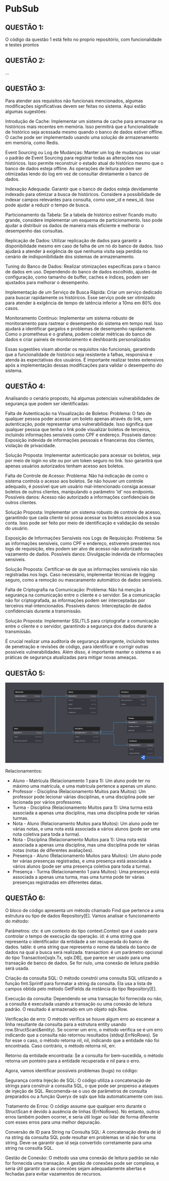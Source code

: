 # PubSub #

## QUESTÃO 1: ##

O código da questão 1 está feito no proprio repositório, com funcionalidade e testes prontos

## QUESTÃO 2: ##

...

## QUESTÃO 3: ##
Para atender aos requisitos não funcionais mencionados, algumas modificações significativas devem ser feitas no sistema. Aqui estão algumas sugestões:

Introdução de Cache:
    Implementar um sistema de cache para armazenar os históricos mais recentes em memória. Isso permitirá que a funcionalidade de histórico seja acessada mesmo quando o banco de dados estiver offline. O cache pode ser implementado usando uma solução de armazenamento em memória, como Redis.

Event Sourcing ou Log de Mudanças:
    Manter um log de mudanças ou usar o padrão de Event Sourcing para registrar todas as alterações nos históricos. Isso permite reconstruir o estado atual do histórico mesmo que o banco de dados esteja offline. As operações de leitura podem ser otimizadas lendo do log em vez de consultar diretamente o banco de dados.

Indexação Adequada:
    Garantir que o banco de dados esteja devidamente indexado para otimizar a busca de históricos. Considere a possibilidade de indexar campos relevantes para consulta, como user_id e news_id. Isso pode ajudar a reduzir o tempo de busca.

Particionamento da Tabela:
    Se a tabela de histórico estiver ficando muito grande, considere implementar um esquema de particionamento. Isso pode ajudar a distribuir os dados de maneira mais eficiente e melhorar o desempenho das consultas.

Replicação de Dados:
    Utilizar replicação de dados para garantir a disponibilidade mesmo em caso de falha de um nó do banco de dados. Isso ajudará a atender à exigência de que nenhuma visita seja perdida no cenário de indisponibilidade dos sistemas de armazenamento.

Tuning do Banco de Dados:
    Realizar otimizações específicas para o banco de dados em uso. Dependendo do banco de dados escolhido, ajustes de configuração, como tamanho de buffer, caches e índices, podem ser ajustados para melhorar o desempenho. 

Implementação de um Serviço de Busca Rápida:
    Criar um serviço dedicado para buscar rapidamente os históricos. Esse serviço pode ser otimizado para atender à exigência de tempo de latência inferior a 10ms em 80% dos casos.

Monitoramento Contínuo:
    Implementar um sistema robusto de monitoramento para rastrear o desempenho do sistema em tempo real. Isso ajudará a identificar gargalos e problemas de desempenho rapidamente. Como o prometheus e o grafana, podem coletar métricas do banco de dados e criar paineis de monitoramento e deshboards personalizados

Essas sugestões visam abordar os requisitos não funcionais, garantindo que a funcionalidade de histórico seja resistente a falhas, responsiva e atenda às expectativas dos usuários. É importante realizar testes extensivos após a implementação dessas modificações para validar o desempenho do sistema.


## QUESTÃO 4: ##

Analisando o cenário proposto, há algumas potenciais vulnerabilidades de segurança que podem ser identificadas:

Falta de Autenticação na Visualização de Boletos:
    Problema: O fato de qualquer pessoa poder acessar um boleto apenas através do link, sem autenticação, pode representar uma vulnerabilidade. Isso significa que qualquer pessoa que tenha o link pode visualizar boletos de terceiros, incluindo informações sensíveis como CPF e endereço.
    Possíveis danos: Exposição indevida de informações pessoais e financeiras dos clientes, violação de privacidade.

Solução Proposta:
    Implementar autenticação para acessar os boletos, seja por meio de login no site ou por um token seguro no link. Isso garantirá que apenas usuários autorizados tenham acesso aos boletos.

Falta de Controle de Acesso:
    Problema: Não há indicação de como o sistema controla o acesso aos boletos. Se não houver um controle adequado, é possível que um usuário mal-intencionado consiga acessar boletos de outros clientes, manipulando o parâmetro 'id' nos endpoints.
    Possíveis danos: Acesso não autorizado a informações confidenciais de outros clientes.

Solução Proposta:
    Implementar um sistema robusto de controle de acesso, garantindo que cada cliente só possa acessar os boletos associados à sua conta. Isso pode ser feito por meio de identificação e validação da sessão do usuário.

Exposição de Informações Sensíveis nos Logs de Requisição:
    Problema: Se as informações sensíveis, como CPF e endereço, estiverem presentes nos logs de requisição, eles podem ser alvo de acesso não autorizado ou vazamento de dados.
    Possíveis danos: Divulgação indevida de informações sensíveis.

Solução Proposta:
    Certificar-se de que as informações sensíveis não são registradas nos logs. Caso necessário, implementar técnicas de logging seguro, como a remoção ou mascaramento automático de dados sensíveis.

Falta de Criptografia na Comunicação:
    Problema: Não há menção à segurança na comunicação entre o cliente e o servidor. Se a comunicação não for criptografada, as informações podem ser interceptadas por terceiros mal-intencionados.
    Possíveis danos: Interceptação de dados confidenciais durante a transmissão.

Solução Proposta:
    Implementar SSL/TLS para criptografar a comunicação entre o cliente e o servidor, garantindo a segurança dos dados durante a transmissão.

É crucial realizar uma auditoria de segurança abrangente, incluindo testes de penetração e revisões de código, para identificar e corrigir outras possíveis vulnerabilidades. Além disso, é importante manter o sistema e as práticas de segurança atualizadas para mitigar novas ameaças.

## QUESTÃO 5: ##

![Image](./img/db_relations.png)

Relacionamentos:

- Aluno - Matrícula (Relacionamento 1 para 1): Um aluno pode ter no máximo uma matrícula, e uma matrícula pertence a apenas um aluno.
- Professor - Disciplina (Relacionamento Muitos para Muitos): Um professor pode lecionar várias disciplinas, e uma disciplina pode ser lecionada por vários professores.
- Turma - Disciplina (Relacionamento Muitos para 1): Uma turma está associada a apenas uma disciplina, mas uma disciplina pode ter várias turmas.
- Nota - Aluno (Relacionamento Muitos para Muitos): Um aluno pode ter várias notas, e uma nota está associada a vários alunos (pode ser uma nota coletiva para toda a turma).
- Nota - Disciplina (Relacionamento Muitos para 1): Uma nota está associada a apenas uma disciplina, mas uma disciplina pode ter várias notas (notas de diferentes avaliações).
- Presença - Aluno (Relacionamento Muitos para Muitos): Um aluno pode ter várias presenças registradas, e uma presença está associada a vários alunos (pode ser uma presença coletiva para toda a turma).
- Presença - Turma (Relacionamento 1 para Muitos): Uma presença está associada a apenas uma turma, mas uma turma pode ter várias presenças registradas em diferentes datas.


## QUESTÃO 6: ##

O bloco de código apresenta um método chamado Find que pertence a uma estrutura ou tipo de dados Repository[E]. Vamos analisar o funcionamento do método:

Parâmetros:
    ctx: é um contexto do tipo context.Context que é usado para controlar o tempo de execução da operação.
    id: é uma string que representa o identificador da entidade a ser recuperada do banco de dados.
    table: é uma string que representa o nome da tabela do banco de dados na qual a busca será realizada.
    transaction: é um parâmetro opcional do tipo Transaction[sqlx.Tx, sqlx.DB], que parece ser usado para uma transação de banco de dados. Se for nulo, uma conexão de leitura padrão será usada.

Criação da consulta SQL:
    O método constrói uma consulta SQL utilizando a função fmt.Sprintf para formatar a string da consulta. Ela usa a lista de campos obtida pelo método GetFields da instância do tipo Repository[E].

Execução da consulta:
    Dependendo se uma transação foi fornecida ou não, a consulta é executada usando a transação ou uma conexão de leitura padrão. O resultado é armazenado em um objeto sqlx.Row.

Verificação de erro:
    O método verifica se houve algum erro ao escanear a linha resultante da consulta para a estrutura entity usando row.StructScan(&entity). Se ocorrer um erro, o método verifica se é um erro indicando que a consulta não retornou resultados (stdsql.ErrNoRows). Se for esse o caso, o método retorna nil, nil, indicando que a entidade não foi encontrada. Caso contrário, o método retorna nil, err.

Retorno da entidade encontrada:
    Se a consulta for bem-sucedida, o método retorna um ponteiro para a entidade recuperada e nil para o erro.

Agora, vamos identificar possíveis problemas (bugs) no código:

Segurança contra Injeção de SQL:
    O código utiliza a concatenação de strings para construir a consulta SQL, o que pode ser propenso a ataques de injeção de SQL. Recomenda-se o uso de parâmetros de consulta preparados ou a função Queryx de sqlx que lida automaticamente com isso.

Tratamento de Erros:
    O código assume que qualquer erro durante o StructScan é devido à ausência de linhas (ErrNoRows). No entanto, outros erros também podem ocorrer, e seria útil logar ou lidar de forma diferente com esses erros para uma melhor depuração.

Conversão de ID para String na Consulta SQL:
    A concatenação direta de id na string da consulta SQL pode resultar em problemas se id não for uma string. Deve-se garantir que id seja convertido corretamente para uma string na consulta SQL.

Gestão de Conexão:
    O método usa uma conexão de leitura padrão se não for fornecida uma transação. A gestão de conexões pode ser complexa, e seria útil garantir que as conexões sejam adequadamente abertas e fechadas para evitar vazamentos de recursos.

